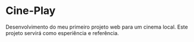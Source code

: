 # Cine-Play
Desenvolvimento do meu primeiro projeto web para um cinema local.
Este projeto servirá como esperiência e referência.
